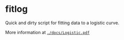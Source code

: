 # fitlog
Quick and dirty script for fitting data to a logistic curve.

More information at [`./docs/Logistic.pdf`](https://github.com/PabRod/fitlog/blob/master/docs/Logistic.pdf)
